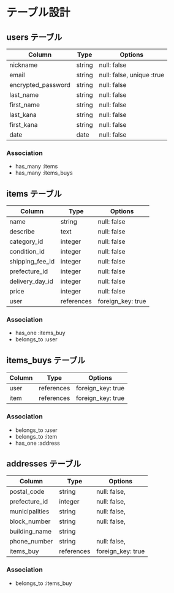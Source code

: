 # テーブル設計

## users テーブル

| Column             | Type    | Options                   |
| ------------------ | ------- | ------------------------- |
| nickname           | string  | null: false               |
| email              | string  | null: false, unique :true |
| encrypted_password | string  | null: false               |
| last_name          | string  | null: false               |
| first_name         | string  | null: false               |
| last_kana          | string  | null: false               |
| first_kana         | string  | null: false               |
| date               | date    | null: false               |


### Association

- has_many :items
- has_many :items_buys

## items テーブル

| Column           | Type       | Options           |
| ---------------- | ---------- | ----------------- |
| name             | string     | null: false       |
| describe         | text       | null: false       |
| category_id      | integer    | null: false       |
| condition_id     | integer    | null: false       |
| shipping_fee_id  | integer    | null: false       |
| prefecture_id    | integer    | null: false       |
| delivery_day_id  | integer    | null: false       |
| price            | integer    | null: false       |
| user             | references | foreign_key: true |

### Association

- has_one :items_buy
- belongs_to :user

## items_buys テーブル

| Column | Type       | Options           |
| ------ | ---------- | ----------------- |
| user   | references | foreign_key: true |
| item   | references | foreign_key: true |


### Association

- belongs_to :user
- belongs_to :item
- has_one :address

## addresses テーブル

| Column         | Type       | Options           |
| -------------- | ---------- | ----------------- |
| postal_code    | string     | null: false,      |
| prefecture_id  | integer    | null: false,      |
| municipalities | string     | null: false,      |
| block_number   | string     | null: false,      |
| building_name  | string     |                   |
| phone_number   | string     | null: false,      |
| items_buy      | references | foreign_key: true |


### Association

- belongs_to :items_buy